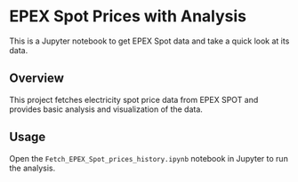 # EPEX Spot Prices with Analysis

This is a Jupyter notebook to get EPEX Spot data and take a quick look at its data.

## Overview

This project fetches electricity spot price data from EPEX SPOT and provides basic analysis and visualization of the data.

## Usage

Open the `Fetch_EPEX_Spot_prices_history.ipynb` notebook in Jupyter to run the analysis.

